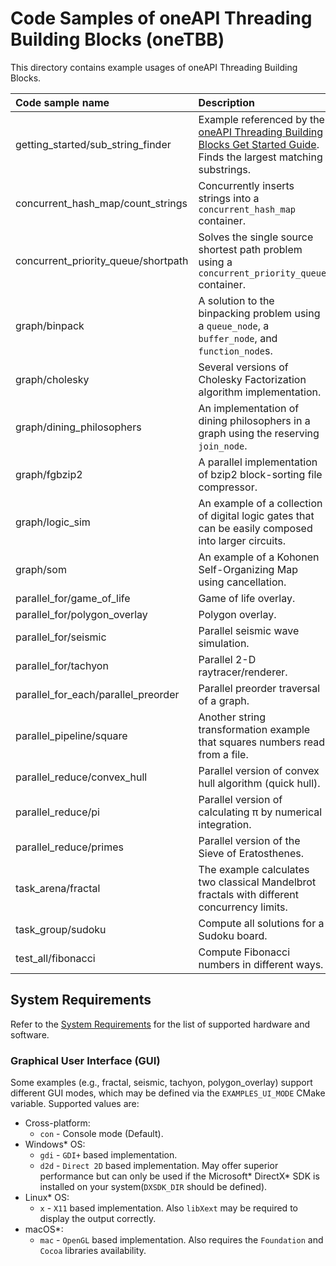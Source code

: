 # Code Samples of oneAPI Threading Building Blocks (oneTBB)
This directory contains example usages of oneAPI Threading Building Blocks.

| Code sample name | Description
|:--- |:---
| getting_started/sub_string_finder | Example referenced by the [oneAPI Threading Building Blocks Get Started Guide](https://uxlfoundation.github.io/oneTBB/GSG/get_started.html#get-started-guide). Finds the largest matching substrings.
| concurrent_hash_map/count_strings | Concurrently inserts strings into a `concurrent_hash_map` container.
| concurrent_priority_queue/shortpath | Solves the single source shortest path problem using a  `concurrent_priority_queue` container.
| graph/binpack | A solution to the binpacking problem using a `queue_node`, a `buffer_node`, and `function_node`s.
| graph/cholesky | Several versions of Cholesky Factorization algorithm implementation.
| graph/dining_philosophers | An implementation of dining philosophers in a graph using the reserving `join_node`.
| graph/fgbzip2 | A parallel implementation of bzip2 block-sorting file compressor.
| graph/logic_sim | An example of a collection of digital logic gates that can be easily composed into larger circuits.
| graph/som | An example of a Kohonen Self-Organizing Map using cancellation.
| parallel_for/game_of_life | Game of life overlay.
| parallel_for/polygon_overlay | Polygon overlay.
| parallel_for/seismic | Parallel seismic wave simulation.
| parallel_for/tachyon | Parallel 2-D raytracer/renderer.
| parallel_for_each/parallel_preorder | Parallel preorder traversal of a graph.
| parallel_pipeline/square | Another string transformation example that squares numbers read from a file.
| parallel_reduce/convex_hull | Parallel version of convex hull algorithm (quick hull).
| parallel_reduce/pi | Parallel version of calculating &pi; by numerical integration.
| parallel_reduce/primes | Parallel version of the Sieve of Eratosthenes.
| task_arena/fractal |The example calculates two classical Mandelbrot fractals with different concurrency limits.
| task_group/sudoku | Compute all solutions for a Sudoku board.
| test_all/fibonacci | Compute Fibonacci numbers in different ways.

## System Requirements
Refer to the [System Requirements](https://github.com/uxlfoundation/oneTBB/blob/master/SYSTEM_REQUIREMENTS.md) for the list of supported hardware and software.

### Graphical User Interface (GUI)
Some examples (e.g., fractal, seismic, tachyon, polygon_overlay) support different GUI modes, which may be defined via the `EXAMPLES_UI_MODE` CMake variable. 
Supported values are:
- Cross-platform:
    - `con` - Console mode (Default).
- Windows* OS:
    - `gdi` - `GDI+` based implementation.
    - `d2d` - `Direct 2D` based implementation. May offer superior performance but can only be used if the Microsoft* DirectX* SDK is installed on your system(`DXSDK_DIR` should be defined).
- Linux* OS:
    - `x` - `X11` based implementation. Also `libXext` may be required to display the output correctly.
- macOS*:
    - `mac` - `OpenGL` based implementation. Also requires the `Foundation` and `Cocoa` libraries availability.
